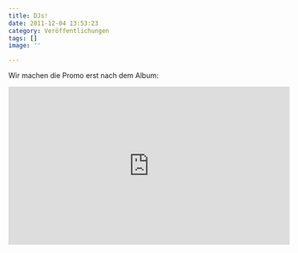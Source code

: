 ```yaml
---
title: DJs!
date: 2011-12-04 13:53:23
category: Veröffentlichungen
tags: []
image: ''

---
```


Wir machen die Promo erst nach dem Album:  
<iframe width="560" height="315" src="http://www.youtube.com/embed/wgj21SBjTwU" frameborder="0" allowfullscreen></iframe>
